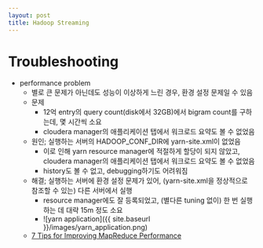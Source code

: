 ```yaml
---
layout: post
title: Hadoop Streaming
---
```


# Troubleshooting

* performance problem
  * 별로 큰 문제가 아닌데도 성능이 이상하게 느린 경우, 환경 설정 문제일 수 있음
  * 문제
    * 12억 entry의 query count(disk에서 32GB)에서 bigram count를 구하는데, 몇 시간씩 소요
    * cloudera manager의 애플리케이션 탭에서 워크로드 요약도 볼 수 없었음
  * 원인; 실행하는 서버의 HADOOP_CONF_DIR에 yarn-site.xml이 없었음
    * 이로 인해 yarn resource manager에 적절하게 할당이 되지 않았고, cloudera manager의 애플리케이션 탭에서 워크로드 요약도 볼 수 없었음
    * history도 볼 수 없고, debugging하기도 어려워짐
  * 해결; 실행하는 서버에 환경 설정 문제가 있어, (yarn-site.xml을 정상적으로 참조할 수 있는) 다른 서버에서 실행
    * resource manager에도 잘 등록되었고, (별다른 tuning 없이) 한 번 실행하는 데 대략 15m 정도 소요
    * ![yarn application]({{ site.baseurl }}/images/yarn_application.png)
  * [7 Tips for Improving MapReduce Performance](http://blog.cloudera.com/blog/2009/12/7-tips-for-improving-mapreduce-performance/)
